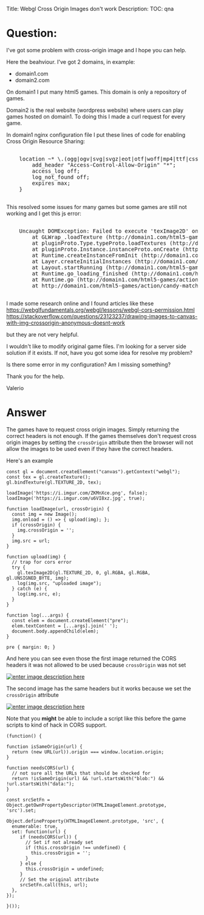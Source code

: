 Title: Webgl Cross Origin Images don't work
Description:
TOC: qna

# Question:

I've got some problem with cross-origin image and I hope you can help.

Here the beahviour.
I've got 2 domains, in example:
- domain1.com
- domain2.com

On domain1 I put many html5 games. This domain is only a repository of games.

Domain2 is the real website (wordpress website) where users can play games hosted on domain1.
To doing this I made a curl request for every game.

In domain1 nginx configuration file I put these lines of code for enabling Cross Origin Resource Sharing:

<pre>

    location ~* \.(ogg|ogv|svg|svgz|eot|otf|woff|mp4|ttf|css|rss|atom|json|js|jpg|jpeg|gif|png|ico|zip|tgz|gz|rar|bz2|doc|xls|exe|ppt|tar|mid|midi|wav|bmp|rtf|swf|mp3|xml|woff2)$ {
        add_header "Access-Control-Allow-Origin" "*";
        access_log off;
        log_not_found off;
        expires max;
    }

</pre>

This resolved some issues for many games but some games are still not working and I get this js error:

<pre>

    Uncaught DOMException: Failed to execute 'texImage2D' on 'WebGLRenderingContext': The cross-origin image at http://domain1.com/html5-games/action/candy-match/images/loadingbarbackground-sheet0.png may not be loaded.
        at GLWrap_.loadTexture (http://domain1.com/html5-games/action/candy-match/c2runtime.js:2618:16)
        at pluginProto.Type.typeProto.loadTextures (http://domain1.com/html5-games/action/candy-match/c2runtime.js:18070:46)
        at pluginProto.Instance.instanceProto.onCreate (http://domain1.com/html5-games/action/candy-match/c2runtime.js:18146:13)
        at Runtime.createInstanceFromInit (http://domain1.com/html5-games/action/candy-match/c2runtime.js:4806:8)
        at Layer.createInitialInstances (http://domain1.com/html5-games/action/candy-match/c2runtime.js:7541:25)
        at Layout.startRunning (http://domain1.com/html5-games/action/candy-match/c2runtime.js:6715:10)
        at Runtime.go_loading_finished (http://domain1.com/html5-games/action/candy-match/c2runtime.js:4067:36)
        at Runtime.go (http://domain1.com/html5-games/action/candy-match/c2runtime.js:3966:9)
        at http://domain1.com/html5-games/action/candy-match/c2runtime.js:4025:60

</pre>

I made some research online and I found articles like these
https://webglfundamentals.org/webgl/lessons/webgl-cors-permission.html
https://stackoverflow.com/questions/23123237/drawing-images-to-canvas-with-img-crossorigin-anonymous-doesnt-work

but they are not very helpful.

I wouldn't like to modify original game files. I'm looking for a server side solution if it exists. If not, have you got some idea for resolve my problem?

Is there some error in my configuration? Am I missing something?

Thank you for the help.

Valerio

# Answer

The games have to request cross origin images. Simply returning the correct headers is not enough. If the games themselves don't request cross origin images by setting the `crossOrigin` attribute then the browser will not allow the images to be used even if they have the correct headers.

Here's an example

<!-- begin snippet: js hide: true console: true babel: false -->

<!-- language: lang-js -->

    const gl = document.createElement("canvas").getContext("webgl");
    const tex = gl.createTexture();
    gl.bindTexture(gl.TEXTURE_2D, tex);

    loadImage('https://i.imgur.com/ZKMnXce.png', false);
    loadImage('https://i.imgur.com/u6VI8xz.jpg', true);

    function loadImage(url, crossOrigin) {
      const img = new Image();
      img.onload = () => { upload(img); };
      if (crossOrigin) {
        img.crossOrigin = '';
      }
      img.src = url;
    }

    function upload(img) {
      // trap for cors error
      try {
        gl.texImage2D(gl.TEXTURE_2D, 0, gl.RGBA, gl.RGBA, gl.UNSIGNED_BYTE, img);
        log(img.src, "uploaded image");
      } catch (e) {
        log(img.src, e);
      }
    }

    function log(...args) {
      const elem = document.createElement("pre");
      elem.textContent = [...args].join(' ');
      document.body.appendChild(elem);
    }

<!-- language: lang-css -->

    pre { margin: 0; }

<!-- end snippet -->

And here you can see even those the first image returned the CORS headers it was not allowed to be used because `crossOrigin` was not set

[![enter image description here][1]][1]

The second image has the same headers but it works because we set the `crossOrigin` attribute

[![enter image description here][2]][2]


Note that you **might** be able to include a script like this before the game scripts to kind of hack in CORS support. 

    (function() {
    
    function isSameOrigin(url) {
      return (new URL(url)).origin === window.location.origin;
    }
    
    function needsCORS(url) {
      // not sure all the URLs that should be checked for
      return !isSameOrigin(url) && !url.startsWith("blob:") && !url.startsWith("data:");
    }
    
    const srcSetFn = Object.getOwnPropertyDescriptor(HTMLImageElement.prototype, 'src').set; 
    
    Object.defineProperty(HTMLImageElement.prototype, 'src', {
      enumerable: true,
      set: function(url) {
         if (needsCORS(url)) {
           // Set if not already set
           if (this.crossOrigin !== undefined) {
             this.crossOrigin = '';
           }
         } else {
           this.crossOrigin = undefined;
         }
         // Set the original attribute
         srcSetFn.call(this, url);
      },
    });
    
    }());

  [1]: https://i.stack.imgur.com/ENcx0.png
  [2]: https://i.stack.imgur.com/udGGG.png

